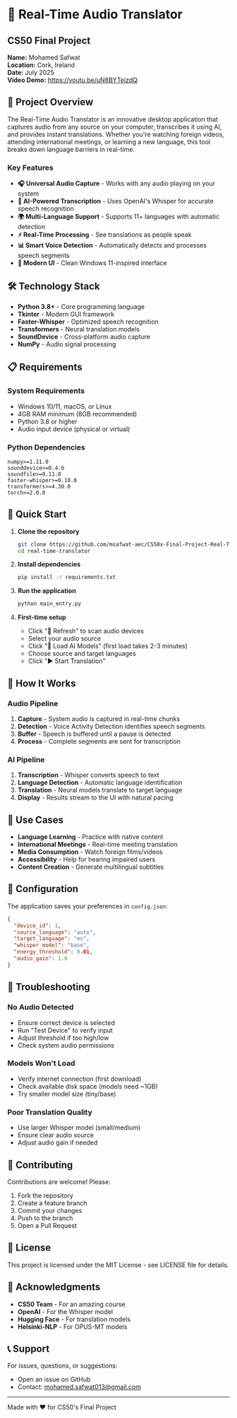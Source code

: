 # 🎤 Real-Time Audio Translator

## CS50 Final Project

**Name:** Mohamed Safwat  
**Location:** Cork, Ireland  
**Date:** July 2025  
**Video Demo:** https://youtu.be/uN8BYTeizdQ

## 🌟 Project Overview

The Real-Time Audio Translator is an innovative desktop application that captures audio from any source on your computer, transcribes it using AI, and provides instant translations. Whether you're watching foreign videos, attending international meetings, or learning a new language, this tool breaks down language barriers in real-time.

### Key Features

- **🎧 Universal Audio Capture** - Works with any audio playing on your system
- **🤖 AI-Powered Transcription** - Uses OpenAI's Whisper for accurate speech recognition
- **🌍 Multi-Language Support** - Supports 11+ languages with automatic detection
- **⚡ Real-Time Processing** - See translations as people speak
- **📊 Smart Voice Detection** - Automatically detects and processes speech segments
- **🎨 Modern UI** - Clean Windows 11-inspired interface

## 🛠️ Technology Stack

- **Python 3.8+** - Core programming language
- **Tkinter** - Modern GUI framework
- **Faster-Whisper** - Optimized speech recognition
- **Transformers** - Neural translation models
- **SoundDevice** - Cross-platform audio capture
- **NumPy** - Audio signal processing

## 📋 Requirements

### System Requirements
- Windows 10/11, macOS, or Linux
- 4GB RAM minimum (8GB recommended)
- Python 3.8 or higher
- Audio input device (physical or virtual)

### Python Dependencies
```
numpy>=1.21.0
sounddevice>=0.4.6
soundfile>=0.11.0
faster-whisper>=0.10.0
transformers>=4.30.0
torch>=2.0.0
```

## 🚀 Quick Start

1. **Clone the repository**
   ```bash
   git clone https://github.com/msafwat-aec/CS50x-Final-Project-Real-Time-Audio-Translator.git
   cd real-time-translator
   ```

2. **Install dependencies**
   ```bash
   pip install -r requirements.txt
   ```

3. **Run the application**
   ```bash
   python main_entry.py
   ```

4. **First-time setup**
   - Click "🔄 Refresh" to scan audio devices
   - Select your audio source
   - Click "🤖 Load AI Models" (first load takes 2-3 minutes)
   - Choose source and target languages
   - Click "▶️ Start Translation"

## 📖 How It Works

### Audio Pipeline
1. **Capture** - System audio is captured in real-time chunks
2. **Detection** - Voice Activity Detection identifies speech segments
3. **Buffer** - Speech is buffered until a pause is detected
4. **Process** - Complete segments are sent for transcription

### AI Pipeline
1. **Transcription** - Whisper converts speech to text
2. **Language Detection** - Automatic language identification
3. **Translation** - Neural models translate to target language
4. **Display** - Results stream to the UI with natural pacing

## 🎯 Use Cases

- **Language Learning** - Practice with native content
- **International Meetings** - Real-time meeting translation
- **Media Consumption** - Watch foreign films/videos
- **Accessibility** - Help for hearing impaired users
- **Content Creation** - Generate multilingual subtitles

## 🔧 Configuration

The application saves your preferences in `config.json`:

```json
{
  "device_id": 1,
  "source_language": "auto",
  "target_language": "es",
  "whisper_model": "base",
  "energy_threshold": 0.01,
  "audio_gain": 1.0
}
```

## 🐛 Troubleshooting

### No Audio Detected
- Ensure correct device is selected
- Run "Test Device" to verify input
- Adjust threshold if too high/low
- Check system audio permissions

### Models Won't Load
- Verify internet connection (first download)
- Check available disk space (models need ~1GB)
- Try smaller model size (tiny/base)

### Poor Translation Quality
- Use larger Whisper model (small/medium)
- Ensure clear audio source
- Adjust audio gain if needed

## 🤝 Contributing

Contributions are welcome! Please:
1. Fork the repository
2. Create a feature branch
3. Commit your changes
4. Push to the branch
5. Open a Pull Request

## 📄 License

This project is licensed under the MIT License - see LICENSE file for details.

## 🙏 Acknowledgments

- **CS50 Team** - For an amazing course
- **OpenAI** - For the Whisper model
- **Hugging Face** - For translation models
- **Helsinki-NLP** - For OPUS-MT models

## 📞 Support

For issues, questions, or suggestions:
- Open an issue on GitHub
- Contact: mohamed.safwat013@gmail.com

---

Made with ❤️ for CS50's Final Project
